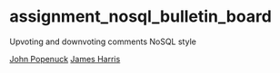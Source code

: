 # assignment_nosql_bulletin_board
Upvoting and downvoting comments NoSQL style

[John Popenuck](https://github.com/popenuj/assignment_nosql_bulletin_board.git)
[James Harris](https://github.com/DawnPaladin/assignment_nosql_bulletin_board.git)
